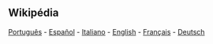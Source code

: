 ## Wikipédia

[Português](https://pt.wikipedia.org/wiki/P%C3%B4r_do_sol) - [Español](https://es.wikipedia.org/wiki/Ocaso) - [Italiano](https://it.wikipedia.org/wiki/Tramonto) - [English](https://en.wikipedia.org/wiki/Sunset) - [Français](https://fr.wikipedia.org/wiki/Coucher_de_soleil) - [Deutsch](https://de.wikipedia.org/wiki/Sonnenuntergang)